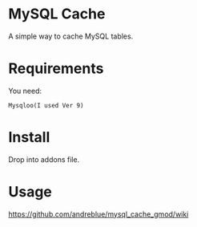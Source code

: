 
# MySQL Cache

A simple way to cache MySQL tables.

# Requirements

You need:

    Mysqloo(I used Ver 9)

# Install

Drop into addons file.

# Usage

https://github.com/andreblue/mysql_cache_gmod/wiki
